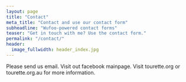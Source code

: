```yaml
---
layout: page
title: "Contact"
meta_title: "Contact and use our contact form"
subheadline: "Wufoo-powered contact forms"
teaser: "Get in touch with me? Use the contact form."
permalink: "/contact/"
header:
  image_fullwidth: header_index.jpg
---
```


Please send us email.
Visit out facebook mainpage.
Visit tourette.org or tourette.org.au for more information.
